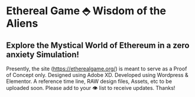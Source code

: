 # Ethereal Game ⬘ Wisdom of the Aliens
Explore the Mystical World of Ethereum in a zero anxiety Simulation!
---
Presently, the site (https://etherealgame.org/) is meant to serve as a Proof of Concept only. Designed using Adobe XD. Developed using Wordpress & Elementor.
A reference time line, RAW design files, Assets, etc to be uploaded soon.
Please add to your 👁️ list to receive updates.
Thanks!
